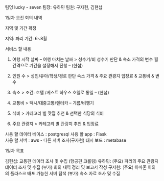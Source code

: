 팀명 lucky - seven
팀장: 유하민
팀원: 구자현, 김현섭

1일차 오전 회의 내역

지역 및 기간 확정

지역: 파리
기간: 6~8월

서비스 할 내용
1.	여행 시작 날짜 – 여행 마치는 날짜 > 성수기/비 성수기 판단 & 숙소 가격의 변수
월 간격으로 기간을 설정해서 진행 – (현섭)

2.	인원 수 > 성인/유아/학생/경로 판단 숙소 가격 & 주요 관광지 입장료 & 교통비 & 변수

3.	숙소 > 조건: 호텔 /게스트 하우스 
호텔로 통일 – (현섭)

4.	교통비 > 택시/대중교통/렌터카 – 기름/비행기  

5.	식비 > 카테고리 별 맛집 추천 & 선택한 식당의 식비

6.	주요 관광지 > 카테고리 별 관광지 추천 & 입장료

사용 할 데이터 베이스 : postgresql
사용 할 app : Flask	
사용 할 서버 : aws - 다른 서버 조사(구자현)
대시 보드 : metabase

1일차 목표

김현섭: 교통편 데이터 조사 및 수집 (항공편 크롤링)
유하민: (주요) 파리의 주요 관광지 데이터 조사 및 수집 (부가) 회의 내역 정리 및 보고서 작성
구저현: (주요) 아마존 이외의 플라스크 배포 가능한 서버 탐색 (부가) 숙소 자료 조사 및 수집

